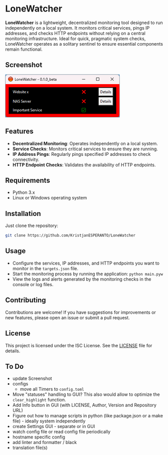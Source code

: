 # LoneWatcher

**LoneWatcher** is a lightweight, decentralized monitoring tool designed to run independently on a local system. It monitors critical services, pings IP addresses, and checks HTTP endpoints without relying on a central monitoring infrastructure. Ideal for quick, pragmatic system checks, LoneWatcher operates as a solitary sentinel to ensure essential components remain functional.

## Screenshot

![Screenshot](screenshot.png)

## Features

- **Decentralized Monitoring**: Operates independently on a local system.
- **Service Checks**: Monitors critical services to ensure they are running.
- **IP Address Pings**: Regularly pings specified IP addresses to check connectivity.
- **HTTP Endpoint Checks**: Validates the availability of HTTP endpoints.

## Requirements

- Python 3.x
- Linux or Windows operating system

## Installation

Just clone the repository:

```bash
git clone https://github.com/KristjanESPERANTO/LoneWatcher
```

## Usage

- Configure the services, IP addresses, and HTTP endpoints you want to monitor in the `targets.json` file.
- Start the monitoring process by running the application: `python main.pyw`
- View the logs and alerts generated by the monitoring checks in the console or log files.

## Contributing

Contributions are welcome! If you have suggestions for improvements or new features, please open an issue or submit a pull request.

## License

This project is licensed under the ISC License. See the [LICENSE](LICENSE.md) file for details.

## To Do

- update Screenshot
- configs
  - move all Timers to `config.toml`
- Move "statuses" handling to GUI? This also would allow to optimize the `clear_highlight` function.
- Add Info button in GUI (with LICENSE, Author, Version and Repository URL)
- Figure out how to manage scripts in python (like package.json or a make file) - ideally system independently
- create Settings GUI - separate or in GUI
- watch config file or read config file periodically
- hostname specific config
- add linter and formatter / black
- translation file(s)

